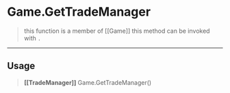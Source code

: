 # Game.GetTradeManager
> this function is a member of [[Game]]
> this method can be invoked with `.`
-----
## Usage
> **[[TradeManager]]** Game.GetTradeManager()
